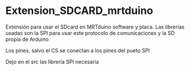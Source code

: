 # Extension_SDCARD_mrtduino
Extensión para usar el SDcard en MRTduino software y placa. 
Las librerías usadas son la SPI para usar este protocolo de comunicaciones y la SD propia de Arduino 

Los pines, salvo el CS se conectan a los pines del pueto SPI

Dejo en el src las librería SPI necesaria









